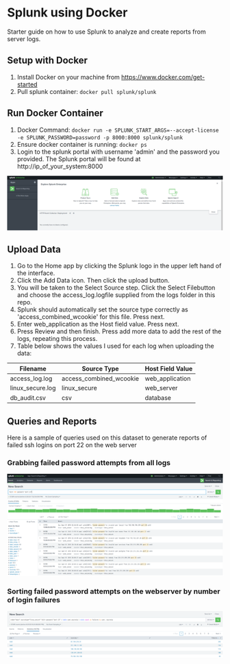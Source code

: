 # Splunk using Docker

Starter guide on how to use Splunk to analyze and create reports from server logs.

## Setup with Docker

1. Install Docker on your machine from https://www.docker.com/get-started 
2. Pull splunk container: ```docker pull splunk/splunk```

## Run Docker Container

1. Docker Command: ```docker run -e SPLUNK_START_ARGS=--accept-license -e SPLUNK_PASSWORD=password -p 8000:8000 splunk/splunk```
2. Ensure docker container is running: ```docker ps```
3. Login to the splunk portal with username 'admin' and the password you provided. The Splunk portal will be found at http://ip_of_your_system:8000

![Image of Dashboard](imgs/0-dashboard.png)

## Upload Data

1. Go to the Home app by clicking the Splunk logo in the upper left hand of the interface. 
2. Click the Add Data icon. Then click the upload button.
3. You will be taken to the Select Source step. Click the Select Filebutton and choose the access_log.logfile supplied from the logs folder in this repo. 
4. Splunk should automatically set the source type correctly as 'access_combined_wcookie' for this file. Press next.
5. Enter web_application as the Host field value. Press next.
6. Press Review and then finish. Press add more data to add the rest of the logs, repeating this process.
7. Table below shows the values I used for each log when uploading the data: 

Filename | Source Type | Host Field Value
------------ | ------------- | -------------
access_log.log | access_combined_wcookie | web_application
linux_secure.log | linux_secure | web_server
db_audit.csv | csv | database

## Queries and Reports

Here is a sample of queries used on this dataset to generate reports of failed ssh logins on port 22 on the web server

### Grabbing failed password attempts from all logs
![Image search 1](imgs/1-simple_search.png)

### Sorting failed password attempts on the webserver by number of login failures 
![Image search 2](imgs/2-advanced_search.png)

